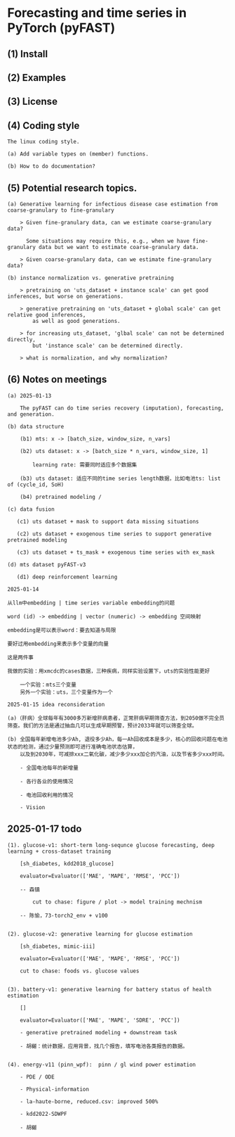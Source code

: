
# Forecasting and time series in PyTorch (pyFAST)

## (1) Install

## (2) Examples

## (3) License

## (4) Coding style

    The linux coding style.
    
    (a) Add variable types on (member) functions.
    
    (b) How to do documentation?
    
## (5) Potential research topics.

    (a) Generative learning for infectious disease case estimation from coarse-granulary to fine-granulary

        > Given fine-granulary data, can we estimate coarse-granulary data?

          Some situations may require this, e.g., when we have fine-granulary data but we want to estimate coarse-granulary data.

        > Given coarse-granulary data, can we estimate fine-granulary data?
    
    (b) instance normalization vs. generative pretraining

        > pretraining on 'uts_dataset + instance scale' can get good inferences, but worse on generations.

        > generative pretraining on 'uts_dataset + global scale' can get relative good inferences, 
            as well as good generations.

        > for increasing uts_dataset, 'glbal scale' can not be determined directly, 
            but 'instance scale' can be determined directly.

        > what is normalization, and why normalization?

## (6) Notes on meetings

    (a) 2025-01-13
    
        The pyFAST can do time series recovery (imputation), forecasting, and generation.

    (b) data structure

        (b1) mts: x -> [batch_size, window_size, n_vars]
    
        (b2) uts dataset: x -> [batch_size * n_vars, window_size, 1]
    
            learning rate: 需要同时适应多个数据集
    
        (b3) uts dataset: 适应不同的time series length数据，比如电池ts: list of (cycle_id, SoH)
    
        (b4) pretrained modeling / 

    (c) data fusion

       (c1) uts dataset + mask to support data missing situations

       (c2) uts dataset + exogenous time series to support generative pretrained modeling

       (c3) uts dataset + ts_mask + exogenous time series with ex_mask

    (d) mts dataset pyFAST-v3

       (d1) deep reinforcement learning

    2025-01-14

    从llm中embedding | time series variable embedding的问题
    
    word (id) -> embedding | vector (numeric) -> embedding 空间映射
    
    embedding是可以表示word：要去知道与局限

    要好过用embedding来表示多个变量的向量

    这是两件事
    
    我做的实验：用xmcdc的cases数据，三种疾病，同样实验设置下，uts的实验性能更好
    
        一个实验：mts三个变量
        另外一个实验：uts，三个变量作为一个

    2025-01-15 idea reconsideration

    (a)（肝病）全球每年有3000多万新增肝病患者，正常肝病早期筛查方法，到2050做不完全员筛查。我们的方法是通过抽血几可以生成早期预警，预计2033年就可以筛查全球。

    (b) 全国每年新增电池多少Ah, 退役多少Ah，每一Ah回收成本是多少，核心的回收问题在电池状态的检测，通过少量预测即可进行准确电池状态估算，
        以及到2030年，可减排xxx二氧化碳，减少多少xxx加仑的汽油，以及节省多少xxx时间。

        - 全国电池每年的新增量
    
        - 各行各业的使用情况
    
        - 电池回收利用的情况
    
        - Vision


## 2025-01-17 todo
    
    (1). glucose-v1: short-term long-sequnce glucose forecasting, deep learning + cross-dataset training
    
        [sh_diabetes, kdd2018_glucose]
    
        evaluator=Evaluator(['MAE', 'MAPE', 'RMSE', 'PCC'])
    
        -- 森镇
    
            cut to chase: figure / plot -> model training mechnism
    
        -- 陈愉，73-torch2_env + v100
    
    
    (2). glucose-v2: generative learning for glucose estimation
    
        [sh_diabetes, mimic-iii]
    
        evaluator=Evaluator(['MAE', 'MAPE', 'RMSE', 'PCC'])
    
        cut to chase: foods vs. glucose values
    
    
    (3). battery-v1: generative learning for battery status of health estimation
    
        []
    
        evaluator=Evaluator(['MAE', 'MAPE', 'SDRE', 'PCC'])
    
        - generative pretrained modeling + downstream task
    
        - 胡樾：统计数据，应用背景，找几个报告，填写电池各类报告的数据。
    
    
    (4). energy-v11 (pinn_wpf):  pinn / gl wind power estimation
    
        - PDE / ODE
    
        - Physical-information
    
        - la-haute-borne, reduced.csv: improved 500%
    
        - kdd2022-SDWPF
    
        - 胡樾
    
